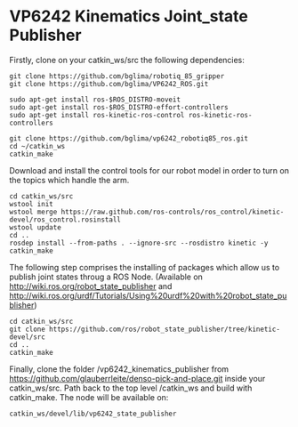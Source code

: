 # VP6242 Kinematics Joint_state Publisher

Firstly, clone on your catkin_ws/src the following dependencies:

	git clone https://github.com/bglima/robotiq_85_gripper
	git clone https://github.com/bglima/VP6242_ROS.git

	sudo apt-get install ros-$ROS_DISTRO-moveit
	sudo apt-get install ros-$ROS_DISTRO-effort-controllers
	sudo apt-get install ros-kinetic-ros-control ros-kinetic-ros-controllers

	git clone https://github.com/bglima/vp6242_robotiq85_ros.git
	cd ~/catkin_ws
	catkin_make


Download and install the control tools for our robot model in order to turn on the topics which handle the arm.

	cd catkin_ws/src
	wstool init
	wstool merge https://raw.github.com/ros-controls/ros_control/kinetic-devel/ros_control.rosinstall
	wstool update
	cd ..
	rosdep install --from-paths . --ignore-src --rosdistro kinetic -y
	catkin_make


The following step comprises the installing of packages which allow us to publish joint states throug a ROS Node.
(Available on http://wiki.ros.org/robot_state_publisher 
and http://wiki.ros.org/urdf/Tutorials/Using%20urdf%20with%20robot_state_publisher)

	cd catkin_ws/src
	git clone https://github.com/ros/robot_state_publisher/tree/kinetic-devel/src
	cd ..
	catkin_make

Finally, clone the folder /vp6242_kinematics_publisher from https://github.com/glauberrleite/denso-pick-and-place.git inside your catkin_ws/src. 
Path back to the top level /catkin_ws 
and build with catkin_make. The node will be available on:

	catkin_ws/devel/lib/vp6242_state_publisher
